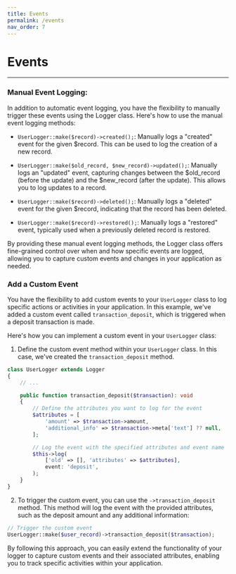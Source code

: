 ```yaml
---
title: Events
permalink: /events
nav_order: 7
---
```


# Events

___

### Manual Event Logging:

In addition to automatic event logging, you have the flexibility to manually trigger these events using the Logger class. Here's how to use the manual event logging methods:


- `UserLogger::make($record)->created();`: Manually logs a "created" event for the given $record. This can be used to log the creation of a new record.

- `UserLogger::make($old_record, $new_record)->updated();`: Manually logs an "updated" event, capturing changes between the $old_record (before the update) and the $new_record (after the update). This allows you to log updates to a record.

- `UserLogger::make($record)->deleted();`: Manually logs a "deleted" event for the given $record, indicating that the record has been deleted.

- `UserLogger::make($record)->restored();`: Manually logs a "restored" event, typically used when a previously deleted record is restored.

By providing these manual event logging methods, the Logger class offers fine-grained control over when and how specific events are logged, allowing you to capture custom events and changes in your application as needed.


### Add a Custom Event

You have the flexibility to add custom events to your `UserLogger` class to log specific actions or activities in your application. In this example, we've added a custom event called `transaction_deposit`, which is triggered when a deposit transaction is made.

Here's how you can implement a custom event in your `UserLogger` class:


1. Define the custom event method within your `UserLogger` class. In this case, we've created the `transaction_deposit` method.

```php
class UserLogger extends Logger
{
    // ...

    public function transaction_deposit($transaction): void
    {
        // Define the attributes you want to log for the event
        $attributes = [
            'amount' => $transaction->amount,
            'additional_info' => $transaction->meta['text'] ?? null,
        ];

        // Log the event with the specified attributes and event name
        $this->log(
            ['old' => [], 'attributes' => $attributes],
            event: 'deposit',
        );
    }
}
```

2. To trigger the custom event, you can use the `->transaction_deposit` method. This method will log the event with the provided attributes, such as the deposit amount and any additional information:

```php
// Trigger the custom event
UserLogger::make($user_record)->transaction_deposit($transaction);
```

By following this approach, you can easily extend the functionality of your logger to capture custom events and their associated attributes, enabling you to track specific activities within your application.
